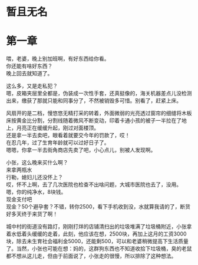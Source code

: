 
# 暂且无名

# 第一章 
喂，老婆，晚上别加班啊，有好东西给你看。  
你还能有啥好东西？   
晚上回去就知道了。   

这么多，又是走私犯？    
嗯，皮箱夹层里全都是，伪装成一次性手套，还真挺像的，海关机器差点儿没检测出来，缴获了那就只能和同事分了，不然被销毁多可惜。别看了，赶紧上床。    

风扇开的是二档，慢悠悠无精打采的转着，外面微弱的光亮透过窗帘的细缝将木板床按黄金比分割，分割线随着微风不断变动，印着卡通小孩的被子一半拉在了地上，月亮正在缓缓升起，刚过对面楼顶。      
还是拿一半去卖吧，眼看着就要交今年的罚款了，哎！    
在忍几年，过了生育年龄就可以过好日子了。       
嗯嗯，你拿一半去街角商店先卖了吧，小心点儿，别被人发现啊。

小张，这么晚来买什么啊？   
来拿两瓶水    
行勒，媳妇儿还没怀上？     
哎，怀不上啊，去了几次医院也检查不出啥问题，大城市医院也去了，没用。    
嗯，你的纯净水，8块钱。    
现金支付吧     
现金？50个避孕套？不错，转你2500，看下手机收到没，水就算我请的了，断货好多天终于来货了啊！    

城中村的街道没有路灯，刚刚打烊的店铺清扫出的垃圾堆满了垃圾桶附近，小张拿着水低着头缓缓的走着，此刻，他应该在想，2500块，再加上这月的工资3000块，除去未生育社会福利金5000，还能剩500，可以和老婆稍微提高下生活质量了。当然，小张也可能在想：妈的，这群狗东西也不知道收拾下垃圾桶，臭的老鼠都不想从这儿走，但由于前面说了，小张走的很慢，所以排除了这种想法。


